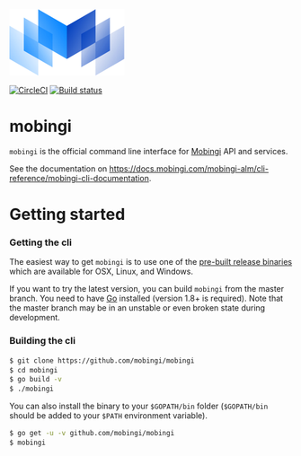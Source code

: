 [![logo](./logos/mobingi-205x119.png)](https://mobingi.com/)

[![CircleCI](https://circleci.com/gh/mobingi/mobingi/tree/master.svg?style=svg)](https://circleci.com/gh/mobingi/mobingi/tree/master)
[![Build status](https://ci.appveyor.com/api/projects/status/98feyjxtf91xhrdf/branch/master?svg=true)](https://ci.appveyor.com/project/flowerinthenight/mobingi/branch/master)

# mobingi

`mobingi` is the official command line interface for [Mobingi](https://mobingi.com/) API and services. 

See the documentation on https://docs.mobingi.com/mobingi-alm/cli-reference/mobingi-cli-documentation.

# Getting started

### Getting the cli

The easiest way to get `mobingi` is to use one of the [pre-built release binaries](https://github.com/mobingi/mobingi/releases) which are available for OSX, Linux, and Windows.

If you want to try the latest version, you can build `mobingi` from the master branch. You need to have [Go](https://golang.org/) installed (version 1.8+ is required). Note that the master branch may be in an unstable or even broken state during development.

### Building the cli

```bash
$ git clone https://github.com/mobingi/mobingi
$ cd mobingi
$ go build -v
$ ./mobingi
```

You can also install the binary to your `$GOPATH/bin` folder (`$GOPATH/bin` should be added to your `$PATH` environment variable). 

```bash
$ go get -u -v github.com/mobingi/mobingi
$ mobingi
```
